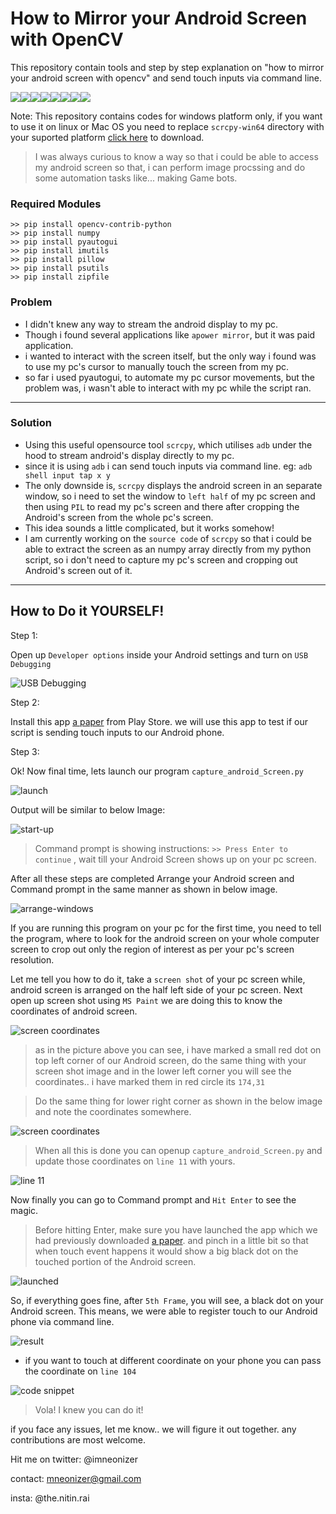 # How to Mirror your Android Screen with OpenCV
This repository contain tools and step by step explanation on "how to mirror your android screen with opencv" and send touch inputs via command line.

[![](https://sourcerer.io/fame/imneonizer/imneonizer/How-to-mirror-your-android-screen-with-opencv/images/0)](https://sourcerer.io/fame/imneonizer/imneonizer/How-to-mirror-your-android-screen-with-opencv/links/0)[![](https://sourcerer.io/fame/imneonizer/imneonizer/How-to-mirror-your-android-screen-with-opencv/images/1)](https://sourcerer.io/fame/imneonizer/imneonizer/How-to-mirror-your-android-screen-with-opencv/links/1)[![](https://sourcerer.io/fame/imneonizer/imneonizer/How-to-mirror-your-android-screen-with-opencv/images/2)](https://sourcerer.io/fame/imneonizer/imneonizer/How-to-mirror-your-android-screen-with-opencv/links/2)[![](https://sourcerer.io/fame/imneonizer/imneonizer/How-to-mirror-your-android-screen-with-opencv/images/3)](https://sourcerer.io/fame/imneonizer/imneonizer/How-to-mirror-your-android-screen-with-opencv/links/3)[![](https://sourcerer.io/fame/imneonizer/imneonizer/How-to-mirror-your-android-screen-with-opencv/images/4)](https://sourcerer.io/fame/imneonizer/imneonizer/How-to-mirror-your-android-screen-with-opencv/links/4)[![](https://sourcerer.io/fame/imneonizer/imneonizer/How-to-mirror-your-android-screen-with-opencv/images/5)](https://sourcerer.io/fame/imneonizer/imneonizer/How-to-mirror-your-android-screen-with-opencv/links/5)[![](https://sourcerer.io/fame/imneonizer/imneonizer/How-to-mirror-your-android-screen-with-opencv/images/6)](https://sourcerer.io/fame/imneonizer/imneonizer/How-to-mirror-your-android-screen-with-opencv/links/6)[![](https://sourcerer.io/fame/imneonizer/imneonizer/How-to-mirror-your-android-screen-with-opencv/images/7)](https://sourcerer.io/fame/imneonizer/imneonizer/How-to-mirror-your-android-screen-with-opencv/links/7)

Note: This repository contains codes for windows platform only, if you want to use it on linux or Mac OS you need to replace `scrcpy-win64` directory with your suported platform [click here](https://github.com/Genymobile/scrcpy) to download.
>I was always curious to know a way so that i could be able to
>access my android screen so that, i can perform image procssing
>and do some automation tasks like... making Game bots.

### Required Modules
```
>> pip install opencv-contrib-python
>> pip install numpy
>> pip install pyautogui
>> pip install imutils
>> pip install pillow
>> pip install psutils
>> pip install zipfile
```

### Problem
* I didn't knew any way to stream the android display to my pc.
* Though i found several applications like `apower mirror`, but it was paid application.
* i wanted to interact with the screen itself, but the only way i found was to use my pc's cursor to manually touch the screen from my pc.
* so far i used pyautogui, to automate my pc cursor movements, but the problem was, i wasn't able to interact with my pc while the script ran.
***
### Solution
* Using this useful opensource tool `scrcpy`, which utilises `adb` under the hood to stream android's display directly to my pc.
* since it is using `adb` i can send touch inputs via command line. eg: `adb shell input tap x y`
* The only downside is, `scrcpy` displays the android screen in an separate window, so i need to set the window to `left half` of my pc screen and then using `PIL` to read my pc's screen and there after cropping the Android's screen from the whole pc's screen.
* This idea sounds a little complicated, but it works somehow!
* I am currently working on the `source code` of `scrcpy` so that i could be able to extract the screen as an numpy array directly from my python script, so i don't need to capture my pc's screen and cropping out Android's screen out of it.
** *
## How to Do it YOURSELF!
Step 1:

Open up `Developer options` inside your Android settings and turn on `USB Debugging`

![USB Debugging](https://github.com/imneonizer/How-to-mirror-you-android-screen-with-opencv/blob/master/documentation/usb-debugging.png)

Step 2:

Install this app [a paper](https://play.google.com/store/apps/details?id=jp.gr.java_conf.pepperretas.apaper&hl=en) from Play Store. we will use this app to test if our script is sending touch inputs to our Android phone.

Step 3:

Ok! Now final time, lets launch our program `capture_android_Screen.py`

![launch](https://github.com/imneonizer/How-to-mirror-you-android-screen-with-opencv/blob/master/documentation/launch.png)

Output will be similar to below Image:

![start-up](https://github.com/imneonizer/How-to-mirror-you-android-screen-with-opencv/blob/master/documentation/start-up.png)

> Command prompt is showing instructions: `>> Press Enter to continue` , wait till your Android Screen shows up on your pc screen.

After all these steps are completed Arrange your Android screen and Command prompt in the same manner as shown in below image.

![arrange-windows](https://github.com/imneonizer/How-to-mirror-you-android-screen-with-opencv/blob/master/documentation/arrange-windows.png)

If you are running this program on your pc for the first time, you need to tell the program, where to look for the android screen on your whole computer screen to crop out only the region of interest as per your pc's screen resolution.

Let me tell you how to do it, take a `screen shot` of your pc screen while, android screen is arranged on the half left side of your pc screen.
Next open up screen shot using `MS Paint` we are doing this to know the coordinates of android screen.

![screen coordinates](https://github.com/imneonizer/How-to-mirror-you-android-screen-with-opencv/blob/master/documentation/left-point.png)

> as in the picture above you can see, i have marked a small red dot on top left corner of our Android screen, do the same thing with your screen shot image and in the lower left corner you will see the coordinates.. i have marked them in red circle
its `174,31`

> Do the same thing for lower right corner as shown in the below image and note the coordinates somewhere.

![screen coordinates](https://github.com/imneonizer/How-to-mirror-you-android-screen-with-opencv/blob/master/documentation/right-point.png)

> When all this is done you can openup `capture_android_Screen.py` and update those coordinates on `line 11` with yours.

![line 11](https://github.com/imneonizer/How-to-mirror-you-android-screen-with-opencv/blob/master/documentation/android-screen-coordinates.png)

Now finally you can go to Command prompt and `Hit Enter` to see the magic.
> Before hitting Enter, make sure you have launched the app which we had previously downloaded [a paper](https://play.google.com/store/apps/details?id=jp.gr.java_conf.pepperretas.apaper&hl=en). and pinch in a little bit so that when touch event happens it would show a big black dot on the touched portion of the Android screen.

![launched](https://github.com/imneonizer/How-to-mirror-you-android-screen-with-opencv/blob/master/documentation/launch-app.png)

So, if everything goes fine, after `5th Frame`, you will see, a black dot on your Android screen. This means, we were able to register touch to our Android phone via command line.

![result](https://github.com/imneonizer/How-to-mirror-you-android-screen-with-opencv/blob/master/documentation/final-show.png)

* if you want to touch at different coordinate on your phone you can pass the coordinate on `line 104`

![code snippet](https://github.com/imneonizer/How-to-mirror-you-android-screen-with-opencv/blob/master/documentation/touch-coordinates.png)

> Vola! I knew you can do it!

if you face any issues, let me know.. we will figure it out together.
any contributions are most welcome.

Hit me on twitter: @imneonizer

contact: mneonizer@gmail.com

insta: @the.nitin.rai
